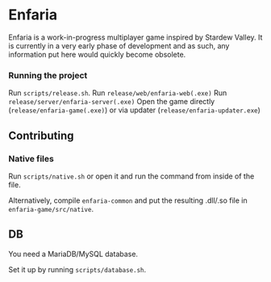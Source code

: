 # Enfaria

Enfaria is a work-in-progress multiplayer game inspired by Stardew Valley. It is currently in a very early phase of development and as such, any information put here would quickly become obsolete.

### Running the project

Run `scripts/release.sh`.
Run `release/web/enfaria-web(.exe)`
Run `release/server/enfaria-server(.exe)`
Open the game directly (`release/enfaria-game(.exe)`) or via updater (`release/enfaria-updater.exe`)

## Contributing

### Native files

Run `scripts/native.sh` or open it and run the command from inside of the file.

Alternatively, compile `enfaria-common` and put the resulting .dll/.so file in `enfaria-game/src/native`.

## DB

You need a MariaDB/MySQL database.

Set it up by running `scripts/database.sh`.
